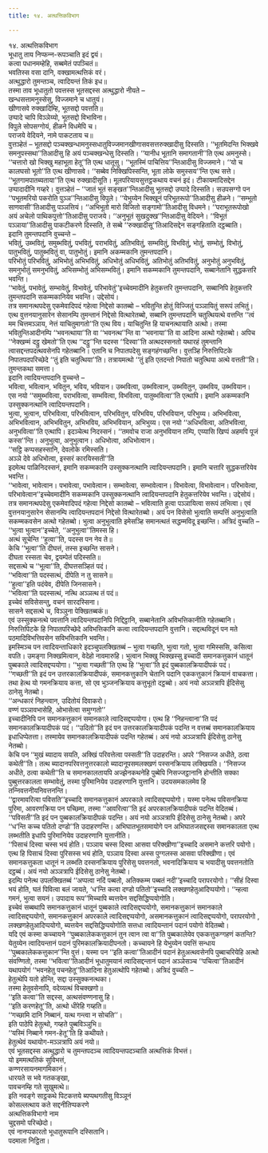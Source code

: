 ```yaml
---
title: १४. अत्थत्तिकविभाग

---
```

१४. अत्थत्तिकविभाग  
भूधातु ताय निप्फन्‍न-रूपञ्‍चाति इदं द्वयं।  
कत्वा पधानमम्हेहि, सब्बमेतं पपञ्‍चितं॥  
भवतिस्स वसा दानि, वक्खामत्थत्तिकं वरं।  
अत्थुद्धारो तुमन्तञ्‍च, त्वादियन्तं तिकं इध॥  
तस्मा ताव भूधातुतो पवत्तस्स भूतसद्दस्स अत्थुद्धारो नीयते –  
खन्धसत्तामनुस्सेसु, विज्‍जमाने च धातुयं।  
खीणासवे रुक्खादिम्हि, भूतसद्दो पवत्तति॥  
उप्पादे चापि विञ्‍ञेय्यो, भूतसद्दो विभाविना।  
विपुले सोपसग्गोयं, हीळने विधमेपि च।  
पराजये वेदियने, नामे पाकटताय च॥  
वुत्तञ्हेतं – भूतसद्दो पञ्‍चक्खन्धामनुस्सधातुविज्‍जमानखीणासवसत्तरुक्खादीसु दिस्सति। ‘‘भूतमिदन्ति भिक्खवे समनुपस्सथा’’तिआदीसु हि अयं पञ्‍चक्खन्धेसु दिस्सति। ‘‘यानीध भूतानि समागतानी’’ति एत्थ अमनुस्से। ‘‘चत्तारो खो भिक्खु महाभूता हेतू’’ति एत्थ धातूसु। ‘‘भूतस्मिं पाचित्तिय’’न्तिआदीसु विज्‍जमाने। ‘‘यो च कालघसो भूतो’’ति एत्थ खीणासवे। ‘‘सब्बेव निक्खिपिस्सन्ति, भूता लोके समुस्सय’’न्ति एत्थ सत्ते। ‘‘भूतगामपातब्यताया’’ति एत्थ रुक्खादीसूति। मूलपरियायसुत्तट्ठकथाय वचनं इदं। टीकायमादिसद्देन उप्पादादीनि गय्हरे। वुत्तञ्हेतं – ‘‘जातं भूतं सङ्खत’’न्तिआदीसु भूतसद्दो उप्पादे दिस्सति। सउपसग्गो पन ‘‘पभूतमरियो पकरोति पुञ्‍ञ’’न्तिआदीसु विपुले। ‘‘येभुय्येन भिक्खूनं परिभूतरूपो’’तिआदीसु हीळने। ‘‘सम्भूतो साणवासी’’तिआदीसु पञ्‍ञत्तियं। ‘‘अभिभूतो मारो विजितो सङ्गामो’’तिआदीसु विधमने। ‘‘पराभूतरूपोखो अयं अचेलो पाथिकपुत्तो’’तिआदीसु पराजये। ‘‘अनुभूतं सुखदुक्ख’’न्तिआदीसु वेदियने। ‘‘विभूतं पञ्‍ञाया’’तिआदीसु पाकटीकरणे दिस्सति, ते सब्बे ‘‘रुक्खादीसू’’तिआदिसद्देन सङ्गहिताति दट्ठब्बाति।  
इदानि तुमन्तपदानि वुच्‍चन्ते –  
भवितुं, उब्भवितुं, समुब्भवितुं, पभवितुं, पराभवितुं, अतिभवितुं, सम्भवितुं, विभवितुं, भोतुं, सम्भोतुं, विभोतुं, पातुभवितुं, पातुब्भवितुं वा, पातुभोतुं। इमानि अकम्मकानि तुमन्तपदानि।  
परिभोतुं परिभवितुं, अभिभोतुं अभिभवितुं, अधिभोतुं अधिभवितुं, अतिभोतुं अतिभवितुं, अनुभोतुं अनुभवितुं, समनुभोतुं समनुभवितुं, अभिसम्भोतुं अभिसम्भवितुं। इमानि सकम्मकानि तुमन्तपदानि, सब्बानेतानि सुद्धकत्तरि भवन्ति।  
‘‘भावेतुं, पभावेतुं, सम्भावेतुं, विभावेतुं, परिभावेतुं’’इच्‍चेवमादीनि हेतुकत्तरि तुमन्तपदानि, सब्बानिपि हेतुकत्तरि तुमन्तपदानि सकम्मकानियेव भवन्ति। उद्देसोयं।  
तत्र समानत्थपदेसु एकमेवादिपदं गहेत्वा निद्देसो कातब्बो – भवितुन्ति होतुं विज्‍जितुं पञ्‍ञायितुं सरूपं लभितुं। एत्थ वुत्तनयानुसारेन सेसानम्पि तुमन्तानं निद्देसो वित्थारेतब्बो, सब्बानि तुमन्तपदानि चतुत्थियत्थे वत्तन्ति ‘‘त्वं मम चित्तमञ्‍ञाय, नेत्तं याचितुमागतो’’ति एत्थ विय। याचितुन्ति हि याचनत्थायाति अत्थो। तस्मा भवितुन्तिआदीनम्पि ‘‘भवनत्थाया’’ति वा ‘‘भवनत्थ’’न्ति वा ‘‘भवनाया’’ति वा आदिना अत्थो गहेतब्बो। अपिच ‘‘नेक्खम्मं दट्ठु खेमतो’’ति एत्थ ‘‘दट्ठु’’न्ति पदस्स ‘‘दिस्वा’’ति अत्थदस्सनतो यथारहं तुमन्तानि त्वासद्दन्तपदत्थवसेनपि गहेतब्बानि। एतानि च निपातपदेसु सङ्गहंगच्छन्ति। वुत्तञ्हि निरुत्तिपिटके निपातपदपरिच्छेदे ‘‘तुं इति चतुत्थिया’’ति। तत्रायमत्थो ‘‘तुं इति एतदन्तो निपातो चतुत्थिया अत्थे वत्तती’’ति।  
तुमन्तकथा समत्ता।  
इदानि त्वादियन्तपदानि वुच्‍चन्ते –  
भवित्वा, भवित्वान, भवितुन, भविय, भवियान। उब्भवित्वा, उब्भवित्वान, उब्भवितुन, उब्भविय, उब्भवियान। एस नयो ‘‘समुब्भवित्वा, पराभवित्वा, सम्भवित्वा, विभवित्वा, पातुब्भवित्वा’’ति एत्थापि। इमानि अकम्मकानि उस्सुक्‍कनत्थानि त्वादियन्तपदानि।  
भुत्वा, भुत्वान, परिभवित्वा, परिभवित्वान, परिभवितुन, परिभविय, परिभवियान, परिभुय्य। अभिभवित्वा, अभिभवित्वान, अभिभवितुन, अभिभविय, अभिभवियान, अभिभुय्य। एस नयो ‘‘अधिभवित्वा, अतिभवित्वा, अनुभवित्वा’’ति एत्थापि। इदञ्‍चेत्थ निदस्सनं। ‘‘तमवोच राजा अनुभवियान तम्पि, एय्यासि खिप्पं अहमपि पूजं कस्स’’न्ति। अनुभुत्वा, अनुभुत्वान। अधिभोत्वा, अधिभोत्वान।  
‘‘सट्ठि कप्पसहस्सानि, देवलोके रमिस्सति।  
अञ्‍ञे देवे अधिभोत्वा, इस्सरं कारयिस्सती’’ति  
इदमेत्थ पाळिनिदस्सनं, इमानि सकम्मकानि उस्सुक्‍कनत्थानि त्वादियन्तपदानि। इमानि चत्तारि सुद्धकत्तरियेव भवन्ति।  
‘‘भावेत्वा, भावेत्वान। पभावेत्वा, पभावेत्वान। सम्भावेत्वा, सम्भावेत्वान। विभावेत्वा, विभावेत्वान। परिभावेत्वा, परिभावेत्वान’’इच्‍चेवमादीनि सकम्मकानि उस्सुक्‍कनत्थानि त्वादियन्तपदानि हेतुकत्तरियेव भवन्ति। उद्देसोयं।  
तत्र समानत्थपदेसु एकमेवादिपदं गहेत्वा निद्देसो कातब्बो – भवित्वाति हुत्वा पञ्‍ञायित्वा सरूपं लभित्वा। एवं वुत्तनयानुसारेन सेसानम्पि त्वादियन्तपदानं निद्देसो वित्थारेतब्बो। अयं पन विसेसो भुत्वाति सम्पत्तिं अनुभुत्वाति सकम्मकवसेन अत्थो गहेतब्बो। भुत्वा अनुभुत्वाति इमेसञ्हि समानत्थतं सद्धम्मविदू इच्छन्ति। अत्रिदं वुच्‍चति –  
‘‘भुत्वा भुत्वान’’इच्‍चेते, ‘‘अनुभुत्वा’’तिमस्स हि।  
अत्थं सूचेन्ति ‘‘हुत्वा’’ति, पदस्स पन नेव ते॥  
केचि ‘‘भूत्वा’’ति दीघत्तं, तस्स इच्छन्ति सासने।  
दीघता रस्सता चेव, द्वयम्पेतं पदिस्सति॥  
सद्दसत्थे च ‘‘भूत्वा’’ति, दीघत्तसञ्हितं पदं।  
‘‘भवित्वा’’ति पदस्सत्थं, दीपेति न तु सासने॥  
‘‘हुत्वा’’इति पदंयेव, दीपेति जिनसासने।  
‘‘भवित्वा’’ति पदस्सत्थं, नत्थि अञ्‍ञत्थ तं पदं॥  
इच्‍चेवं सविसेसन्तु, वचनं सारदस्सिना।  
सासने सद्दसत्थे च, विञ्‍ञुना पेक्खितब्बकं॥  
एवं उस्सुक्‍कनत्थे पवत्तानि त्वादियन्तपदानिपि निद्दिट्ठानि, सब्बानेतानि अविभत्तिकानीति गहेतब्बानि। निरुत्तिपिटके हि निपातपरिच्छेदे अविभत्तिकानि कत्वा त्वादियन्तपदानि वुत्तानि। सद्दत्थविदूनं पन मते पठमादिविभत्तिवसेन सविभत्तिकानि भवन्ति।  
इमस्मिञ्‍च पन त्वादियन्ताधिकारे इदञ्‍चुपलक्खितब्बं – भुत्वा गच्छति, भुत्वा गतो, भुत्वा गमिस्ससि, कसित्वा वपति। उमङ्गा निक्खमित्वान, वेदेहो नावमारुहि। भुत्वान भिक्खु भिक्खस्सु इच्‍चादी समानकत्तुकानं धातूनं पुब्बकाले त्वादिसद्दप्पयोगा। ‘‘भुत्वा गच्छती’’ति एत्थ हि ‘‘भुत्वा’’ति इदं पुब्बकालक्रियादीपकं पदं। ‘‘गच्छती’’ति इदं पन उत्तरकालक्रियादीपकं, समानकत्तुकानि चेतानि पदानि एककत्तुकानं क्रियानं वाचकत्ता। तथा हेत्थ यो गमनक्रियाय कत्ता, सो एव भुञ्‍जनक्रियाय कत्तुभूतो दट्ठब्बो। अयं नयो अञ्‍ञत्रापि ईदिसेसु ठानेसु नेतब्बो।  
‘‘अन्धकारं निहन्त्वान, उदितोयं दिवाकरो।  
वण्णं पञ्‍ञावभासेहि, ओभासेत्वा समुग्गतो’’  
इच्‍चादीनिपि पन समानकत्तुकानं समानकाले त्वादिसद्दप्पयोगा। एत्थ हि ‘‘निहन्त्वाना’’ति पदं समानकालक्रियादीपकं पदं। ‘‘उदितो’’ति इदं पन उत्तरकालक्रियादीपकं पदन्ति न वत्तब्बं समानकालक्रियाय इधाधिप्पेतत्ता। तस्मायेव समानकालक्रियादीपकं पदन्ति गहेतब्बं। अयं नयो अञ्‍ञत्रापि ईदिसेसु ठानेसु नेतब्बो।  
केचि पन ‘‘मुखं ब्यादाय सयति, अक्खिं परिवत्तेत्वा पस्सती’’ति उदाहरन्ति। अपरे ‘‘निसज्‍ज अधीते, ठत्वा कथेती’’ति। तत्थ ब्यादानपरिवत्तनुत्तरकालो ब्यादानूपसमलक्खणं पस्सनक्रियाय लक्खियति। ‘‘निसज्‍ज अधीते, ठत्वा कथेती’’ति च समानकालतायपि अज्झेनकथनेहि पुब्बेपि निसज्‍जट्ठानानि होन्तीति सक्‍का पुब्बुत्तरकालता सम्भावेतुं, तस्मा पुरिमानियेव उदाहरणानि युत्तानि। उदयसमकालमेव हि तन्‍निवत्तनीयनिवत्तनन्ति।  
‘‘द्वारमावरित्वा पविसति’’इच्‍चादि समानकत्तुकानं अपरकाले त्वादिसद्दप्पयोगो। यस्मा पनेत्थ पविसनक्रिया पुरिमा, आवरणक्रिया पन पच्छिमा, तस्मा ‘‘आवरित्वा’’ति इदं अपरकालक्रियादीपकं पदन्ति वेदितब्बं। ‘‘पविसती’’ति इदं पन पुब्बकालक्रियादीपकं पदन्ति। अयं नयो अञ्‍ञत्रापि ईदिसेसु ठानेसु नेतब्बो। अपरे ‘‘ध’न्ति कच्‍च पतितो दण्डो’’ति उदाहरणन्ति। अभिघातभूतसमायोगे पन अभिघातजसद्दस्स समानकालता एत्थ लब्भतीति इधापि पुरिमानियेव उदाहरणानि युत्तानीति।  
‘‘पिसाचं दिस्वा चस्स भयं होति। पञ्‍ञाय चस्स दिस्वा आसवा परिक्खीणा’’इच्‍चादि असमाने कत्तरि पयोगो। एत्थ हि पिसाचं दिस्वा पुरिसस्स भयं होति, पञ्‍ञाय दिस्वा अस्स पुग्गलस्स आसवा परिक्खीणा। एवं समानकत्तुकता धातूनं न लब्भति दस्सनक्रियाय पुरिसेसु पवत्तनतो, भवनादिक्रियाय च भयादीसु पवत्तनतोति दट्ठब्बं। अयं नयो अञ्‍ञत्रापि ईदिसेसु ठानेसु नेतब्बो।  
इदम्पि पनेत्थ उपलक्खितब्बं ‘‘अप्पत्वा नदिं पब्बतो, अतिक्‍कम्म पब्बतं नदी’’इच्‍चादि परापरयोगो। ‘‘सीहं दिस्वा भयं होति, घतं पिवित्वा बलं जायते, ‘ध’न्ति कत्वा दण्डो पतितो’’इच्‍चादि लक्खणहेतुआदिप्पयोगो। ‘‘न्हत्वा गमनं, भुत्वा सयनं। उपादाय रूप’’मिच्‍चापि ब्यत्तयेन सद्दसिद्धिप्पयोगोति।  
इच्‍चेवं सब्बथापि समानकत्तुकानं धातूनं पुब्बकाले त्वादिसद्दप्पयोगो, समानकत्तुकानं समानकाले त्वादिसद्दप्पयोगो, समानकत्तुकानं अपरकाले त्वादिसद्दप्पयोगो, असमानकत्तुकानं त्वादिसद्दप्पयोगो, परापरयोगो , लक्खणहेतुआदिप्पयोगो, ब्यत्तयेन सद्दसिद्धिप्पयोगोति सत्तधा त्वादियन्तानं पदानं पयोगो वेदितब्बो।  
यदि एवं कस्मा कच्‍चायने ‘‘पुब्बकालेककत्तुकानं तुन त्वान त्वा वा’’ति पुब्बकालेयेव एककत्तुकग्गहणं कतन्ति? येतुय्येन त्वादियन्तानं पदानं पुरिमकालक्रियादीपनतो। कच्‍चायने हि येभुय्येन पवत्तिं सन्धाय ‘‘पुब्बकालेककत्तुकान’’न्ति वुत्तं। यस्मा पन ‘‘इति कत्वा’’तिआदीनं पदानं हेतुअत्थवसेनपि पुब्बाचरियेहि अत्थो संवण्णितो, तस्मा ‘‘भवित्वा’’तिआदीनं भूधातुमयानं त्वादिसद्दन्तानं पदानं अञ्‍ञेसञ्‍च ‘‘पचित्वा’’तिआदीनं यथापयोगं ‘‘भवनहेतु पचनहेतू’’तिआदिना हेतुअत्थोपि गहेतब्बो। अत्रिदं वुच्‍चति –  
हेतुत्थेपि यतो होन्ति, सद्दा उस्सुक्‍कनत्थका।  
तस्मा हेतुवसेनापि, वदेय्यत्थं विचक्खणो॥  
‘‘इति कत्वा’’ति सद्दस्स, अत्थसंवण्णनासु हि।  
‘‘इति करणहेतू’’ति, अत्थो धीरेहि गय्हति॥  
‘‘गच्छामि दानि निब्बानं, यत्थ गन्त्वा न सोचति’’।  
इति पाठेपि हेतुत्थो, गय्हते पुब्बविञ्‍ञुभि॥  
‘‘यस्मिं निब्बाने गमन-हेतू’’ति हि कथीयते।  
हेतुत्थेवं यथायोग-मञ्‍ञत्रापि अयं नयो॥  
एवं भूतसद्दस्स अत्थुद्धारो च तुमन्तपदञ्‍च त्वादियन्तपदञ्‍चाति अत्थत्तिकं विभत्तं।  
यो इममत्थतिकं सुविभत्तं,  
कण्णरसायनमागमिकानं।  
धारयते स भवे गतकङ्खा,  
पावचनम्हि गते सुखुमत्थे॥  
इति नवङ्गे साट्ठकथे पिटकत्तये ब्यप्पथगतीसु विञ्‍ञूनं  
कोसल्‍लत्थाय कते सद्दनीतिप्पकरणे  
अत्थत्तिकविभागो नाम  
चुद्दसमो परिच्छेदो।  
एवं नानप्पकारतो भूधातुरूपानि दस्सितानि।  
पदमाला निट्ठिता।  